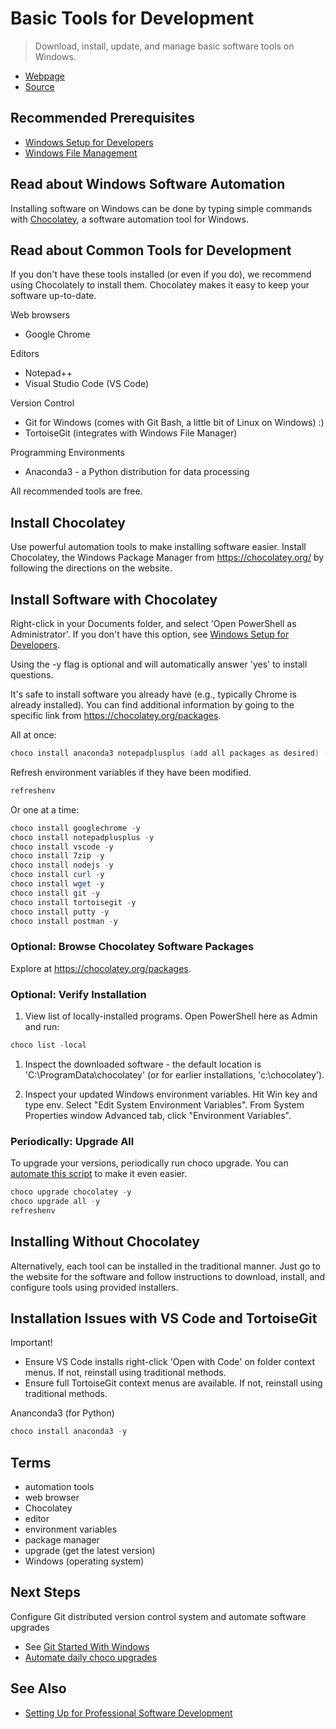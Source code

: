 # Basic Tools for Development

> Download, install, update, and manage basic software tools on Windows.

- [Webpage](https://denisecase.github.io/basic-tools-for-webdev/)
- [Source](https://github.com/denisecase/basic-tools-for-webdev)

## Recommended Prerequisites

- [Windows Setup for Developers](https://github.com/denisecase/windows-setup)
- [Windows File Management](https://github.com/denisecase/windows-file-management)

## Read about Windows Software Automation

Installing software on Windows can be done by typing simple commands with [Chocolatey](https://chocolatey.org/), a software automation tool for Windows. 

## Read about Common Tools for Development

If you don't have these tools installed (or even if you do), we recommend using Chocolately to install them. 
Chocolatey makes it easy to keep your software up-to-date. 

Web browsers

- Google Chrome

Editors

- Notepad++
- Visual Studio Code (VS Code)

Version Control

- Git for Windows (comes with Git Bash, a little bit of Linux on Windows) :) 
- TortoiseGit (integrates with Windows File Manager)

Programming Environments

- Anaconda3 - a Python distribution for data processing

All recommended tools are free.

## Install Chocolatey

Use powerful automation tools to make installing software easier. Install Chocolatey, the Windows Package Manager from <https://chocolatey.org/> by following the directions on the website.

## Install Software with Chocolatey

Right-click in your Documents folder, and select 'Open PowerShell as Administrator'. 
If you don't have this option, see [Windows Setup for Developers](https://github.com/denisecase/windows-setup).

Using the -y flag is optional and will automatically answer 'yes' to install questions.

It's safe to install software you already have (e.g., typically Chrome is already installed). You can find additional information by going to the specific link from <https://chocolatey.org/packages>.

All at once:

```PowerShell
choco install anaconda3 notepadplusplus (add all packages as desired) -y
```

Refresh environment variables if they have been modified.

```PowerShell
refreshenv
```

Or one at a time:

```PowerShell
choco install googlechrome -y
choco install notepadplusplus -y
choco install vscode -y
choco install 7zip -y
choco install nodejs -y
choco install curl -y
choco install wget -y
choco install git -y
choco install tortoisegit -y
choco install putty -y
choco install postman -y
```

### Optional: Browse Chocolatey Software Packages

Explore at <https://chocolatey.org/packages>.

### Optional: Verify Installation

1. View list of locally-installed programs. Open PowerShell here as Admin and run:

```PowerShell
choco list -local
```

1. Inspect the downloaded software - the default location is 'C:\ProgramData\chocolatey' (or for earlier installations, 'c:\chocolatey').

1. Inspect your updated Windows environment variables. Hit Win key and type env. Select "Edit System Environment Variables". From System Properties window Advanced tab, click "Environment Variables".

### Periodically: Upgrade All

To upgrade your versions, periodically run choco upgrade. You can [automate this script](https://github.com/denisecase/windows-daily-software-upgrade) to make it even easier. 

```Powershell
choco upgrade chocolatey -y
choco upgrade all -y
refreshenv
```

## Installing Without Chocolatey

Alternatively, each tool can be installed in the traditional manner. Just go to the website for the software and follow instructions to download, install, and configure tools using provided installers.

## Installation Issues with VS Code and TortoiseGit

Important!

- Ensure VS Code installs right-click 'Open with Code' on folder context menus. If not, reinstall using traditional methods.
- Ensure full TortoiseGit context menus are available. If not, reinstall using traditional methods. 

Ananconda3 (for Python)

```Powershell
choco install anaconda3 -y
```

## Terms

- automation tools
- web browser
- Chocolatey
- editor
- environment variables
- package manager
- upgrade (get the latest version)
- Windows (operating system)

## Next Steps

Configure Git distributed version control system and automate software upgrades

- See [Git Started With Windows](https://github.com/denisecase/git-started-windows)
- [Automate daily choco upgrades](https://github.com/denisecase/windows-daily-software-upgrade)

## See Also

- [Setting Up for Professional Software Development](https://github.com/denisecase/pro-dev-list)
